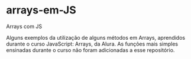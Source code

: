 # arrays-em-JS
Arrays com JS

Alguns exemplos da utilização de alguns métodos em Arrays, aprendidos durante o curso JavaScript: Arrays, da Alura.
As funções mais simples ensinadas durante o curso não foram adicionadas a esse repositório.

